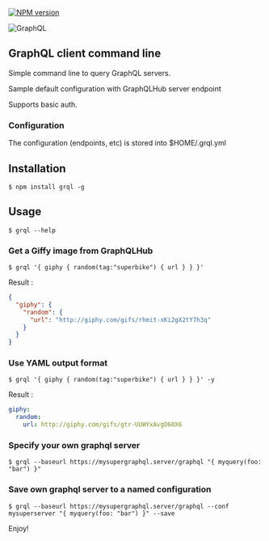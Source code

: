 [![NPM version](https://badge.fury.io/js/grql.svg)](http://badge.fury.io/js/grql)

![GraphQL](http://graphql.org/img/logo.svg)

## GraphQL client command line

Simple command line to query GraphQL servers.

Sample default configuration with GraphQLHub server endpoint  

Supports basic auth.

### Configuration

The configuration (endpoints, etc) is stored into $HOME/.grql.yml

## Installation

```
$ npm install grql -g
```
 
## Usage

```
$ grql --help
```

### Get a Giffy image from GraphQLHub

```
$ grql '{ giphy { random(tag:"superbike") { url } } }'
```

Result :

```json
{
  "giphy": {
    "random": {
      "url": "http://giphy.com/gifs/rhmit-xKi2gX2tY7h3q"
    }
  }
}
```

### Use YAML output format

```
$ grql '{ giphy { random(tag:"superbike") { url } } }' -y
```

Result :

```yaml
giphy: 
  random: 
    url: http://giphy.com/gifs/gtr-UUWYxAvgO60X6
```

### Specify your own graphql server

```
$ grql --baseurl https://mysupergraphql.server/graphql "{ myquery(foo: "bar") }"
```

### Save own graphql server to a named configuration

```
$ grql --baseurl https://mysupergraphql.server/graphql --conf mysuperserver "{ myquery(foo: "bar") }" --save
```

Enjoy!
